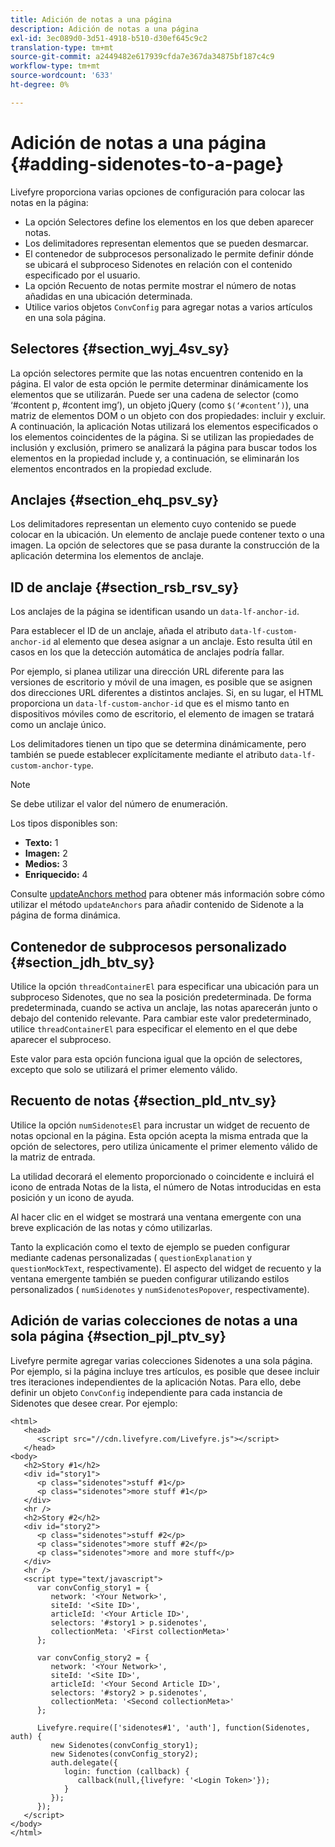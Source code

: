 ```yaml
---
title: Adición de notas a una página
description: Adición de notas a una página
exl-id: 3ec089d0-3d51-4918-b510-d30ef645c9c2
translation-type: tm+mt
source-git-commit: a2449482e617939cfda7e367da34875bf187c4c9
workflow-type: tm+mt
source-wordcount: '633'
ht-degree: 0%

---
```


# Adición de notas a una página {#adding-sidenotes-to-a-page}

Livefyre proporciona varias opciones de configuración para colocar las notas en la página:

* La opción Selectores define los elementos en los que deben aparecer notas.
* Los delimitadores representan elementos que se pueden desmarcar.
* El contenedor de subprocesos personalizado le permite definir dónde se ubicará el subproceso Sidenotes en relación con el contenido especificado por el usuario.
* La opción Recuento de notas permite mostrar el número de notas añadidas en una ubicación determinada.
* Utilice varios objetos `ConvConfig` para agregar notas a varios artículos en una sola página.

## Selectores {#section_wyj_4sv_sy}

La opción selectores permite que las notas encuentren contenido en la página. El valor de esta opción le permite determinar dinámicamente los elementos que se utilizarán. Puede ser una cadena de selector (como ‘#content p, #content img’), un objeto jQuery (como `$(‘#content’)`), una matriz de elementos DOM o un objeto con dos propiedades: incluir y excluir. A continuación, la aplicación Notas utilizará los elementos especificados o los elementos coincidentes de la página. Si se utilizan las propiedades de inclusión y exclusión, primero se analizará la página para buscar todos los elementos en la propiedad include y, a continuación, se eliminarán los elementos encontrados en la propiedad exclude.

## Anclajes {#section_ehq_psv_sy}

Los delimitadores representan un elemento cuyo contenido se puede colocar en la ubicación. Un elemento de anclaje puede contener texto o una imagen. La opción de selectores que se pasa durante la construcción de la aplicación determina los elementos de anclaje.

## ID de anclaje {#section_rsb_rsv_sy}

Los anclajes de la página se identifican usando un `data-lf-anchor-id`.

Para establecer el ID de un anclaje, añada el atributo `data-lf-custom-anchor-id` al elemento que desea asignar a un anclaje. Esto resulta útil en casos en los que la detección automática de anclajes podría fallar.

Por ejemplo, si planea utilizar una dirección URL diferente para las versiones de escritorio y móvil de una imagen, es posible que se asignen dos direcciones URL diferentes a distintos anclajes. Si, en su lugar, el HTML proporciona un `data-lf-custom-anchor-id` que es el mismo tanto en dispositivos móviles como de escritorio, el elemento de imagen se tratará como un anclaje único.

Los delimitadores tienen un tipo que se determina dinámicamente, pero también se puede establecer explícitamente mediante el atributo `data-lf-custom-anchor-type`.

>[!NOTE]
>
>Se debe utilizar el valor del número de enumeración.

Los tipos disponibles son:

* **Texto:** 1
* **Imagen:** 2
* **Medios:** 3
* **Enriquecido:** 4

Consulte [updateAnchors method](/help/implementation/c-app-integrations/c-sidenotes-integration/update-anchors-method.md) para obtener más información sobre cómo utilizar el método `updateAnchors` para añadir contenido de Sidenote a la página de forma dinámica.

## Contenedor de subprocesos personalizado {#section_jdh_btv_sy}

Utilice la opción `threadContainerEl` para especificar una ubicación para un subproceso Sidenotes, que no sea la posición predeterminada. De forma predeterminada, cuando se activa un anclaje, las notas aparecerán junto o debajo del contenido relevante. Para cambiar este valor predeterminado, utilice `threadContainerEl` para especificar el elemento en el que debe aparecer el subproceso.

Este valor para esta opción funciona igual que la opción de selectores, excepto que solo se utilizará el primer elemento válido.

## Recuento de notas {#section_pld_ntv_sy}

Utilice la opción `numSidenotesEl` para incrustar un widget de recuento de notas opcional en la página. Esta opción acepta la misma entrada que la opción de selectores, pero utiliza únicamente el primer elemento válido de la matriz de entrada.

La utilidad decorará el elemento proporcionado o coincidente e incluirá el icono de entrada Notas de la lista, el número de Notas introducidas en esta posición y un icono de ayuda.

Al hacer clic en el widget se mostrará una ventana emergente con una breve explicación de las notas y cómo utilizarlas.

Tanto la explicación como el texto de ejemplo se pueden configurar mediante cadenas personalizadas ( `questionExplanation` y `questionMockText`, respectivamente). El aspecto del widget de recuento y la ventana emergente también se pueden configurar utilizando estilos personalizados ( `numSidenotes` y `numSidenotesPopover`, respectivamente).

## Adición de varias colecciones de notas a una sola página {#section_pjl_ptv_sy}

Livefyre permite agregar varias colecciones Sidenotes a una sola página. Por ejemplo, si la página incluye tres artículos, es posible que desee incluir tres iteraciones independientes de la aplicación Notas. Para ello, debe definir un objeto `ConvConfig` independiente para cada instancia de Sidenotes que desee crear. Por ejemplo:

```
<html> 
   <head> 
      <script src="//cdn.livefyre.com/Livefyre.js"></script> 
   </head> 
<body> 
   <h2>Story #1</h2> 
   <div id="story1"> 
      <p class="sidenotes">stuff #1</p> 
      <p class="sidenotes">more stuff #1</p> 
   </div> 
   <hr /> 
   <h2>Story #2</h2> 
   <div id="story2"> 
      <p class="sidenotes">stuff #2</p> 
      <p class="sidenotes">more stuff #2</p> 
      <p class="sidenotes">more and more stuff</p> 
   </div> 
   <hr /> 
   <script type="text/javascript"> 
      var convConfig_story1 = { 
         network: '<Your Network>', 
         siteId: '<Site ID>', 
         articleId: '<Your Article ID>', 
         selectors: '#story1 > p.sidenotes', 
         collectionMeta: '<First collectionMeta>' 
      }; 
  
      var convConfig_story2 = { 
         network: '<Your Network>', 
         siteId: '<Site ID>', 
         articleId: '<Your Second Article ID>', 
         selectors: '#story2 > p.sidenotes', 
         collectionMeta: '<Second collectionMeta>' 
      }; 
  
      Livefyre.require(['sidenotes#1', 'auth'], function(Sidenotes, auth) { 
         new Sidenotes(convConfig_story1); 
         new Sidenotes(convConfig_story2); 
         auth.delegate({ 
            login: function (callback) { 
               callback(null,{livefyre: '<Login Token>'}); 
            } 
         }); 
      }); 
   </script> 
</body> 
</html>
```
